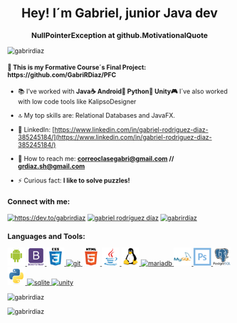 <h1 align="center">Hey! I´m Gabriel, junior Java dev</h1>
<h3 align="center">NullPointerException at github.MotivationalQuote</h3>

<p align="left"> <img src="https://komarev.com/ghpvc/?username=gabrirdiaz&label=Profile%20views&color=0e75b6&style=flat" alt="gabrirdiaz" /> </p>

<h4>🌟 This is my Formative Course´s Final Project: https://github.com/GabriRDiaz/PFC </h4>

- 📚 I’ve worked with **Java☕ Android📱 Python🐍 Unity🎮** I´ve also worked with low code tools like KalipsoDesigner

- 🔝 My top skills are: Relational Databases and JavaFX. 

- 📝 LinkedIn: [https://www.linkedin.com/in/gabriel-rodriguez-diaz-385245184/](https://www.linkedin.com/in/gabriel-rodriguez-diaz-385245184/)

- 📧 How to reach me: **correoclasegabri@gmail.com // grdiaz.sh@gmail.com**

- ⚡ Curious fact: **I like to solve puzzles!**

<h3 align="left">Connect with me:</h3>
<p align="left">
<a href="https://dev.to/https://dev.to/gabrirdiaz" target="blank"><img align="center" src="https://cdn.jsdelivr.net/npm/simple-icons@3.0.1/icons/dev-dot-to.svg" alt="https://dev.to/gabrirdiaz" height="30" width="40" /></a>
<a href="https://linkedin.com/in/gabriel rodríguez díaz" target="blank"><img align="center" src="https://cdn.jsdelivr.net/npm/simple-icons@3.0.1/icons/linkedin.svg" alt="gabriel rodríguez díaz" height="30" width="40" /></a>
<a href="https://stackoverflow.com/users/gabrirdíaz" target="blank"><img align="center" src="https://cdn.jsdelivr.net/npm/simple-icons@3.0.1/icons/stackoverflow.svg" alt="gabrirdíaz" height="30" width="40" /></a>
</p>

<h3 align="left">Languages and Tools:</h3>
<p align="left"> <a href="https://developer.android.com" target="_blank"> <img src="https://raw.githubusercontent.com/devicons/devicon/master/icons/android/android-original-wordmark.svg" alt="android" width="40" height="40"/> </a> <a href="https://getbootstrap.com" target="_blank"> <img src="https://raw.githubusercontent.com/devicons/devicon/master/icons/bootstrap/bootstrap-plain-wordmark.svg" alt="bootstrap" width="40" height="40"/> </a> <a href="https://www.w3schools.com/css/" target="_blank"> <img src="https://raw.githubusercontent.com/devicons/devicon/master/icons/css3/css3-original-wordmark.svg" alt="css3" width="40" height="40"/> </a> <a href="https://git-scm.com/" target="_blank"> <img src="https://www.vectorlogo.zone/logos/git-scm/git-scm-icon.svg" alt="git" width="40" height="40"/> </a> <a href="https://www.w3.org/html/" target="_blank"> <img src="https://raw.githubusercontent.com/devicons/devicon/master/icons/html5/html5-original-wordmark.svg" alt="html5" width="40" height="40"/> </a> <a href="https://www.java.com" target="_blank"> <img src="https://raw.githubusercontent.com/devicons/devicon/master/icons/java/java-original.svg" alt="java" width="40" height="40"/> </a> <a href="https://www.linux.org/" target="_blank"> <img src="https://raw.githubusercontent.com/devicons/devicon/master/icons/linux/linux-original.svg" alt="linux" width="40" height="40"/> </a> <a href="https://mariadb.org/" target="_blank"> <img src="https://www.vectorlogo.zone/logos/mariadb/mariadb-icon.svg" alt="mariadb" width="40" height="40"/> </a> <a href="https://www.mysql.com/" target="_blank"> <img src="https://raw.githubusercontent.com/devicons/devicon/master/icons/mysql/mysql-original-wordmark.svg" alt="mysql" width="40" height="40"/> </a> <a href="https://www.photoshop.com/en" target="_blank"> <img src="https://raw.githubusercontent.com/devicons/devicon/master/icons/photoshop/photoshop-line.svg" alt="photoshop" width="40" height="40"/> </a> <a href="https://www.postgresql.org" target="_blank"> <img src="https://raw.githubusercontent.com/devicons/devicon/master/icons/postgresql/postgresql-original-wordmark.svg" alt="postgresql" width="40" height="40"/> </a> <a href="https://www.python.org" target="_blank"> <img src="https://raw.githubusercontent.com/devicons/devicon/master/icons/python/python-original.svg" alt="python" width="40" height="40"/> </a> <a href="https://www.scala-lang.org" target="_blank"> <a href="https://www.sqlite.org/" target="_blank"> <img src="https://www.vectorlogo.zone/logos/sqlite/sqlite-icon.svg" alt="sqlite" width="40" height="40"/> </a> <a href="https://unity.com/" target="_blank"> <img src="https://www.vectorlogo.zone/logos/unity3d/unity3d-icon.svg" alt="unity" width="40" height="40"/> </a> </p>

<p><img align="center" src="https://github-readme-stats.vercel.app/api/top-langs?username=gabrirdiaz&show_icons=true&locale=en&layout=compact" alt="gabrirdiaz" /></p>

<p><img align="center" src="https://github-readme-streak-stats.herokuapp.com/?user=gabrirdiaz&" alt="gabrirdiaz" /></p>
